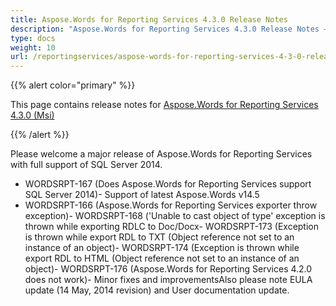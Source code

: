```yaml
---
title: Aspose.Words for Reporting Services 4.3.0 Release Notes
description: "Aspose.Words for Reporting Services 4.3.0 Release Notes – learn about the latest updates and fixes."
type: docs
weight: 10
url: /reportingservices/aspose-words-for-reporting-services-4-3-0-release-notes/
---
```


{{% alert color="primary" %}} 

This page contains release notes for [Aspose.Words for Reporting Services 4.3.0 (Msi)](http://www.aspose.com/downloads/words/reportingservices/new-releases/aspose.words-for-reporting-services-4.3.0-\(msi\)/)

{{% /alert %}} 

Please welcome a major release of Aspose.Words for Reporting Services with full support of SQL Server 2014.

- WORDSRPT-167 (Does Aspose.Words for Reporting Services support SQL Server 2014)- Support of latest Aspose.Words v14.5
- WORDSRPT-166 (Aspose.Words for Reporting Services exporter throw exception)- WORDSRPT-168 ('Unable to cast object of type' exception is thrown while exporting RDLC to Doc/Docx- WORDSRPT-173 (Exception is thrown while export RDL to TXT (Object reference not set to an instance of an object)- WORDSRPT-174 (Exception is thrown while export RDL to HTML (Object reference not set to an instance of an object)- WORDSRPT-176 (Aspose.Words for Reporting Services 4.2.0 does not work)- Minor fixes and improvementsAlso please note EULA update (14 May, 2014 revision) and User documentation update.
